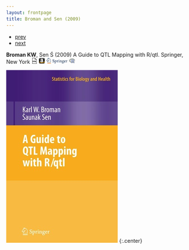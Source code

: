 ```yaml
---
layout: frontpage
title: Broman and Sen (2009)
---
```


<div class="navbar">
  <div class="navbar-inner">
      <ul class="nav">
          <li><a href="samplemixups_fig7.html">prev</a></li>
          <li><a href="phyloqtl_fig2.html">next</a></li>
      </ul>
  </div>
</div>

**Broman KW**, Sen &#346; (2009) A Guide to QTL Mapping with R/qtl.  Springer, New York
[![Online complements](../html-icon.png)](http://www.rqtl.org/book)
[![Amazon](../amazon-icon.png)](http://www.amazon.com/exec/obidos/ASIN/0387921249/7210-20)
[![Springer](../springer-icon.png)](http://www.springer.com/978-0-387-92124-2)
[![R/qtl](../R-icon.png)](http://www.rqtl.org)

![Broman and Sen (2009) cover](../../assets/pubpics/rqtlbook_cover.jpg)
{:.center}
